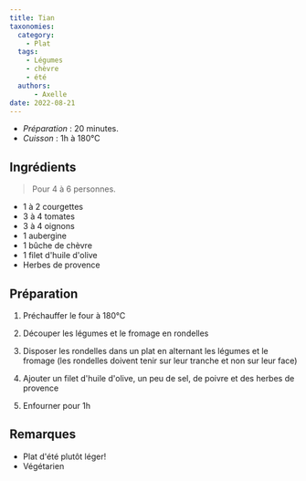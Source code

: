 ```yaml
---
title: Tian
taxonomies:
  category:
    - Plat
  tags:
    - Légumes
    - chèvre
    - été
  authors:
      - Axelle
date: 2022-08-21
---
```

- *Préparation* : 20 minutes.
- *Cuisson* : 1h à 180°C

## Ingrédients
> Pour 4 à 6 personnes.

  - 1 à 2 courgettes
  - 3 à 4 tomates
  - 3 à 4 oignons
  - 1 aubergine
  - 1 bûche de chèvre
  - 1 filet d'huile d'olive
  - Herbes de provence

## Préparation
  
  1. Préchauffer le four à 180°C

  2. Découper les légumes et le fromage en rondelles

  3. Disposer les rondelles dans un plat en alternant les légumes et le fromage (les rondelles doivent tenir sur leur tranche et non sur leur face)

  4. Ajouter un filet d'huile d'olive, un peu de sel, de poivre et des herbes de provence

  5. Enfourner pour 1h
 

## Remarques
  - Plat d'été plutôt léger! 
  - Végétarien
  
  
